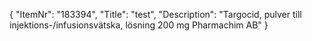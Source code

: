 {
  "ItemNr": "183394",
  "Title": "test",
  "Description": "Targocid, pulver till injektions-/infusionsvätska, lösning 200 mg Pharmachim AB"
}